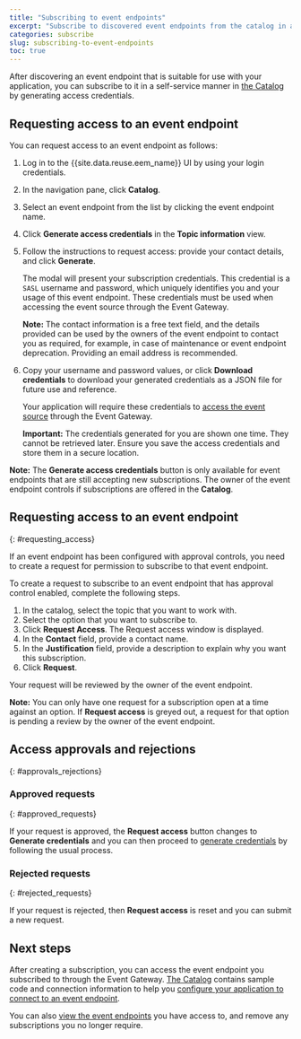 ```yaml
---
title: "Subscribing to event endpoints"
excerpt: "Subscribe to discovered event endpoints from the catalog in a self-service manner."
categories: subscribe
slug: subscribing-to-event-endpoints
toc: true
---
```


After discovering an event endpoint that is suitable for use with your application, you can subscribe to it in a self-service manner in [the Catalog](../discovering-event-endpoints#the-catalog) by generating access credentials.

## Requesting access to an event endpoint

You can request access to an event endpoint as follows:

1. Log in to the {{site.data.reuse.eem_name}} UI by using your login credentials.
2. In the navigation pane, click **Catalog**.
3. Select an event endpoint from the list by clicking the event endpoint name.
4. Click **Generate access credentials** in the **Topic information** view.
5. Follow the instructions to request access: provide your contact details, and click **Generate**.

   The modal will present your subscription credentials. This credential is a `SASL` username and password, which uniquely identifies you and your usage of this event endpoint. These credentials must be used when accessing the event source through the Event Gateway.

   **Note:** The contact information is a free text field, and the details provided can be used by the owners of the event endpoint to contact you as required, for example, in case of maintenance or event endpoint deprecation. Providing an email address is recommended.

6. Copy your username and password values, or click **Download credentials** to download your generated credentials as a JSON file for future use and reference.

   Your application will require these credentials to [access the event source](../configure-your-application-to-connect)  through the Event Gateway.

   **Important:** The credentials generated for you are shown one time. They cannot be retrieved later. Ensure you save the access credentials and store them in a secure location.

**Note:** The **Generate access credentials** button is only available for event endpoints that are still accepting new subscriptions. The owner of the event endpoint controls if subscriptions are offered in the **Catalog**.

## Requesting access to an event endpoint
{: #requesting_access}

If an event endpoint has been configured with approval controls, you need to create a request for permission to subscribe to that event endpoint.

To create a request to subscribe to an event endpoint that has approval control enabled, complete the following steps.

1. In the catalog, select the topic that you want to work with.
1. Select the option that you want to subscribe to.
1. Click **Request Access**. The Request access window is displayed.
1. In the **Contact** field, provide a contact name.
1. In the **Justification** field, provide a description to explain why you want this subscription.
1. Click **Request**.

Your request will be reviewed by the owner of the event endpoint.

**Note:** You can only have one request for a subscription open at a time against an option. If **Request access** is greyed out, a request for that option is pending a review by the owner of the event endpoint.

## Access approvals and rejections
{: #approvals_rejections}

### Approved requests
{: #approved_requests}

If your request is approved, the **Request access** button changes to **Generate credentials** and you can then proceed to [generate credentials](../subscribing-to-event-endpoints) by following the usual process.

### Rejected requests
{: #rejected_requests}

If your request is rejected, then **Request access** is reset and you can submit a new request.

## Next steps

After creating a subscription, you can access the event endpoint you subscribed to through the Event Gateway. [The Catalog](../discovering-event-endpoints#the-catalog) contains sample code and connection information to help you [configure your application to connect to an event endpoint](../configure-your-application-to-connect).

You can also [view the event endpoints](../managing-subscriptions) you have access to, and remove any subscriptions you no longer require.

